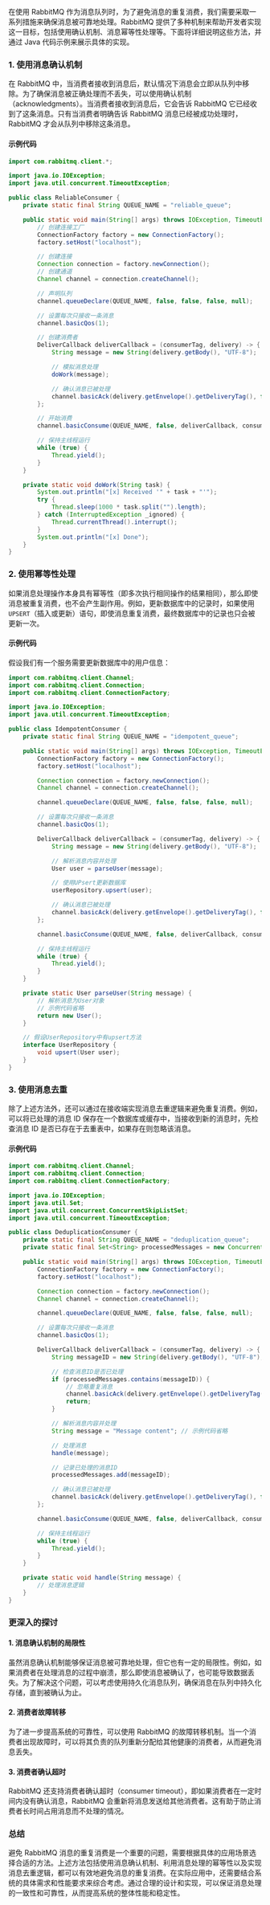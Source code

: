 在使用 RabbitMQ 作为消息队列时，为了避免消息的重复消费，我们需要采取一系列措施来确保消息被可靠地处理。RabbitMQ 提供了多种机制来帮助开发者实现这一目标，包括使用确认机制、消息幂等性处理等。下面将详细说明这些方法，并通过 Java 代码示例来展示具体的实现。

### 1. 使用消息确认机制

在 RabbitMQ 中，当消费者接收到消息后，默认情况下消息会立即从队列中移除。为了确保消息被正确处理而不丢失，可以使用确认机制（acknowledgments）。当消费者接收到消息后，它会告诉 RabbitMQ 它已经收到了这条消息。只有当消费者明确告诉 RabbitMQ 消息已经被成功处理时，RabbitMQ 才会从队列中移除这条消息。

#### 示例代码

```java
import com.rabbitmq.client.*;

import java.io.IOException;
import java.util.concurrent.TimeoutException;

public class ReliableConsumer {
    private static final String QUEUE_NAME = "reliable_queue";

    public static void main(String[] args) throws IOException, TimeoutException {
        // 创建连接工厂
        ConnectionFactory factory = new ConnectionFactory();
        factory.setHost("localhost");

        // 创建连接
        Connection connection = factory.newConnection();
        // 创建通道
        Channel channel = connection.createChannel();

        // 声明队列
        channel.queueDeclare(QUEUE_NAME, false, false, false, null);

        // 设置每次只接收一条消息
        channel.basicQos(1);

        // 创建消费者
        DeliverCallback deliverCallback = (consumerTag, delivery) -> {
            String message = new String(delivery.getBody(), "UTF-8");

            // 模拟消息处理
            doWork(message);

            // 确认消息已被处理
            channel.basicAck(delivery.getEnvelope().getDeliveryTag(), false);
        };

        // 开始消费
        channel.basicConsume(QUEUE_NAME, false, deliverCallback, consumerTag -> {});

        // 保持主线程运行
        while (true) {
            Thread.yield();
        }
    }

    private static void doWork(String task) {
        System.out.println("[x] Received '" + task + "'");
        try {
            Thread.sleep(1000 * task.split("").length);
        } catch (InterruptedException _ignored) {
            Thread.currentThread().interrupt();
        }
        System.out.println("[x] Done");
    }
}
```

### 2. 使用幂等性处理

如果消息处理操作本身具有幂等性（即多次执行相同操作的结果相同），那么即使消息被重复消费，也不会产生副作用。例如，更新数据库中的记录时，如果使用`UPSERT`（插入或更新）语句，即使消息重复消费，最终数据库中的记录也只会被更新一次。

#### 示例代码

假设我们有一个服务需要更新数据库中的用户信息：

```java
import com.rabbitmq.client.Channel;
import com.rabbitmq.client.Connection;
import com.rabbitmq.client.ConnectionFactory;

import java.io.IOException;
import java.util.concurrent.TimeoutException;

public class IdempotentConsumer {
    private static final String QUEUE_NAME = "idempotent_queue";

    public static void main(String[] args) throws IOException, TimeoutException {
        ConnectionFactory factory = new ConnectionFactory();
        factory.setHost("localhost");

        Connection connection = factory.newConnection();
        Channel channel = connection.createChannel();

        channel.queueDeclare(QUEUE_NAME, false, false, false, null);

        // 设置每次只接收一条消息
        channel.basicQos(1);

        DeliverCallback deliverCallback = (consumerTag, delivery) -> {
            String message = new String(delivery.getBody(), "UTF-8");

            // 解析消息内容并处理
            User user = parseUser(message);

            // 使用UPsert更新数据库
            userRepository.upsert(user);

            // 确认消息已被处理
            channel.basicAck(delivery.getEnvelope().getDeliveryTag(), false);
        };

        channel.basicConsume(QUEUE_NAME, false, deliverCallback, consumerTag -> {});

        // 保持主线程运行
        while (true) {
            Thread.yield();
        }
    }

    private static User parseUser(String message) {
        // 解析消息为User对象
        // 示例代码省略
        return new User();
    }

    // 假设UserRepository中有upsert方法
    interface UserRepository {
        void upsert(User user);
    }
}
```

### 3. 使用消息去重

除了上述方法外，还可以通过在接收端实现消息去重逻辑来避免重复消费。例如，可以将已处理的消息 ID 保存在一个数据库或缓存中，当接收到新的消息时，先检查消息 ID 是否已存在于去重表中，如果存在则忽略该消息。

#### 示例代码

```java
import com.rabbitmq.client.Channel;
import com.rabbitmq.client.Connection;
import com.rabbitmq.client.ConnectionFactory;

import java.io.IOException;
import java.util.Set;
import java.util.concurrent.ConcurrentSkipListSet;
import java.util.concurrent.TimeoutException;

public class DeduplicationConsumer {
    private static final String QUEUE_NAME = "deduplication_queue";
    private static final Set<String> processedMessages = new ConcurrentSkipListSet<>();

    public static void main(String[] args) throws IOException, TimeoutException {
        ConnectionFactory factory = new ConnectionFactory();
        factory.setHost("localhost");

        Connection connection = factory.newConnection();
        Channel channel = connection.createChannel();

        channel.queueDeclare(QUEUE_NAME, false, false, false, null);

        // 设置每次只接收一条消息
        channel.basicQos(1);

        DeliverCallback deliverCallback = (consumerTag, delivery) -> {
            String messageID = new String(delivery.getBody(), "UTF-8");

            // 检查消息ID是否已处理
            if (processedMessages.contains(messageID)) {
                // 忽略重复消息
                channel.basicAck(delivery.getEnvelope().getDeliveryTag(), false);
                return;
            }

            // 解析消息内容并处理
            String message = "Message content"; // 示例代码省略

            // 处理消息
            handle(message);

            // 记录已处理的消息ID
            processedMessages.add(messageID);

            // 确认消息已被处理
            channel.basicAck(delivery.getEnvelope().getDeliveryTag(), false);
        };

        channel.basicConsume(QUEUE_NAME, false, deliverCallback, consumerTag -> {});

        // 保持主线程运行
        while (true) {
            Thread.yield();
        }
    }

    private static void handle(String message) {
        // 处理消息逻辑
    }
}
```

### 更深入的探讨

#### 1. 消息确认机制的局限性

虽然消息确认机制能够保证消息被可靠地处理，但它也有一定的局限性。例如，如果消费者在处理消息的过程中崩溃，那么即使消息被确认了，也可能导致数据丢失。为了解决这个问题，可以考虑使用持久化消息队列，确保消息在队列中持久化存储，直到被确认为止。

#### 2. 消费者故障转移

为了进一步提高系统的可靠性，可以使用 RabbitMQ 的故障转移机制。当一个消费者出现故障时，可以将其负责的队列重新分配给其他健康的消费者，从而避免消息丢失。

#### 3. 消费者确认超时

RabbitMQ 还支持消费者确认超时（consumer timeout），即如果消费者在一定时间内没有确认消息，RabbitMQ 会重新将消息发送给其他消费者。这有助于防止消费者长时间占用消息而不处理的情况。

### 总结

避免 RabbitMQ 消息的重复消费是一个重要的问题，需要根据具体的应用场景选择合适的方法。上述方法包括使用消息确认机制、利用消息处理的幂等性以及实现消息去重逻辑，都可以有效地避免消息的重复消费。在实际应用中，还需要结合系统的具体需求和性能要求来综合考虑。通过合理的设计和实现，可以保证消息处理的一致性和可靠性，从而提高系统的整体性能和稳定性。
